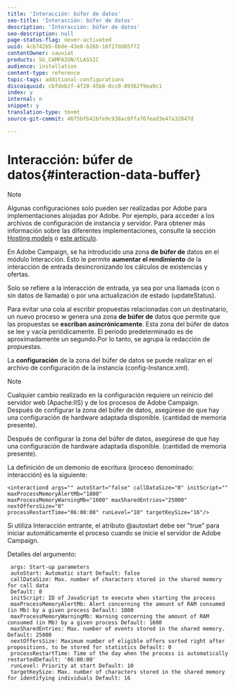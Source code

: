 ```yaml
---
title: 'Interacción: búfer de datos'
seo-title: 'Interacción: búfer de datos'
description: 'Interacción: búfer de datos'
seo-description: null
page-status-flag: never-activated
uuid: 4cb742b5-6bde-43e8-b26b-16f27dd65f72
contentOwner: sauviat
products: SG_CAMPAIGN/CLASSIC
audience: installation
content-type: reference
topic-tags: additional-configurations
discoiquuid: cbfdeb2f-4f20-45b8-8cc0-89362f9ea9c1
index: y
internal: n
snippet: y
translation-type: tm+mt
source-git-commit: 46f5bfb41bfe9c938ac0ffa767ead3e47a32047d

---
```



# Interacción: búfer de datos{#interaction-data-buffer}

>[!NOTE]
>
>Algunas configuraciones solo pueden ser realizadas por Adobe para implementaciones alojadas por Adobe. Por ejemplo, para acceder a los archivos de configuración de instancia y servidor. Para obtener más información sobre las diferentes implementaciones, consulte la sección [Hosting models](../../installation/using/hosting-models.md) o [este artículo](https://helpx.adobe.com/campaign/kb/acc-on-prem-vs-hosted.html).

En Adobe Campaign, se ha introducido una zona **de búfer de** datos en el módulo Interacción. Esto le permite **aumentar el rendimiento** de la interacción de entrada desincronizando los cálculos de existencias y ofertas.

Solo se refiere a la interacción de entrada, ya sea por una llamada (con o sin datos de llamada) o por una actualización de estado (updateStatus).

Para evitar una cola al escribir propuestas relacionadas con un destinatario, un nuevo proceso w genera una zona **de búfer de** datos que permite que las propuestas se **escriban asincrónicamente**. Esta zona del búfer de datos se lee y vacía periódicamente. El período predeterminado es de aproximadamente un segundo.Por lo tanto, se agrupa la redacción de propuestas.

La **configuración** de la zona del búfer de datos se puede realizar en el archivo de configuración de la instancia (config-Instance.xml).

>[!NOTE]
>
>Cualquier cambio realizado en la configuración requiere un reinicio del servidor web (Apache:IIS) y de los procesos de Adobe Campaign.\
>Después de configurar la zona del búfer de datos, asegúrese de que hay una configuración de hardware adaptada disponible. (cantidad de memoria presente).

Después de configurar la zona del búfer de datos, asegúrese de que hay una configuración de hardware adaptada disponible. (cantidad de memoria presente).

La definición de un demonio de escritura (proceso denominado: interacción) es la siguiente:

```
<interactiond args="" autoStart="false" callDataSize="0" initScript="" maxProcessMemoryAlertMb="1800"
maxProcessMemoryWarningMb="1600" maxSharedEntries="25000" nextOffersSize="0"
processRestartTime="06:00:00" runLevel="10" targetKeySize="16"/>
```

Si utiliza Interacción entrante, el atributo @autostart debe ser &quot;true&quot; para iniciar automáticamente el proceso cuando se inicie el servidor de Adobe Campaign.

Detalles del argumento:

```
 args: Start-up parameters 
 autoStart: Automatic start Default: false 
 callDataSize: Max. number of characters stored in the shared memory for call data
 Default: 0 
 initScript: ID of JavaScript to execute when starting the process 
 maxProcessMemoryAlertMb: Alert concerning the amount of RAM consumed (in Mb) by a given process Default: 1800 
 maxProcessMemoryWarningMb: Warning concerning the amount of RAM consumed (in Mb) by a given process Default: 1600 
 maxSharedEntries: Max. number of events stored in the shared memory. Default: 25000 
 nextOffersSize: Maximum number of eligible offers sorted right after propositions, to be stored for statistics Default: 0 
 processRestartTime: Time of the day when the process is automatically restartedDefault: '06:00:00' 
 runLevel: Priority at start Default: 10 
 targetKeySize: Max. number of characters stored in the shared memory for identifying individuals Default: 16 
```

